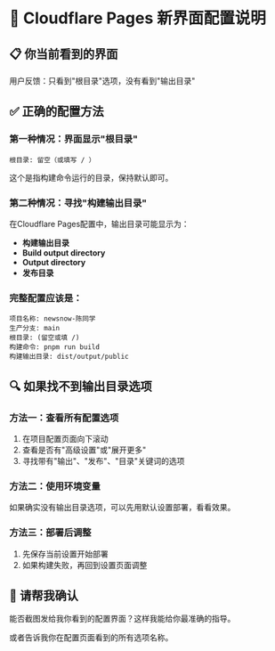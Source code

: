 # 🔧 Cloudflare Pages 新界面配置说明

## 📋 你当前看到的界面

用户反馈：只看到"根目录"选项，没有看到"输出目录"

## ✅ 正确的配置方法

### 第一种情况：界面显示"根目录"
```
根目录: 留空（或填写 / ）
```
这个是指构建命令运行的目录，保持默认即可。

### 第二种情况：寻找"构建输出目录"
在Cloudflare Pages配置中，输出目录可能显示为：
- **构建输出目录**
- **Build output directory** 
- **Output directory**
- **发布目录**

### 完整配置应该是：
```
项目名称: newsnow-陈同学
生产分支: main
根目录: (留空或填 /)
构建命令: pnpm run build
构建输出目录: dist/output/public
```

## 🔍 如果找不到输出目录选项

### 方法一：查看所有配置选项
1. 在项目配置页面向下滚动
2. 查看是否有"高级设置"或"展开更多"
3. 寻找带有"输出"、"发布"、"目录"关键词的选项

### 方法二：使用环境变量
如果确实没有输出目录选项，可以先用默认设置部署，看看效果。

### 方法三：部署后调整
1. 先保存当前设置开始部署
2. 如果构建失败，再回到设置页面调整

## 📸 请帮我确认

能否截图发给我你看到的配置界面？这样我能给你最准确的指导。

或者告诉我你在配置页面看到的所有选项名称。 